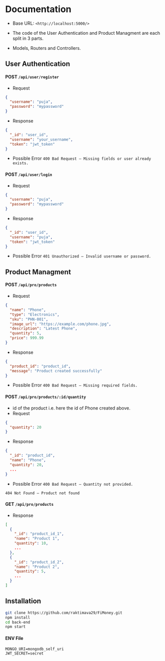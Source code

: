 
# Documentation
- Base URL: `<http://localhost:5000/>`

- The code of the User Authentication and Product Managment are each split in 3 parts.

- Models, Routers and Controllers.

## User Authentication

####   POST `/api/user/register`

- Request
```json
{
  "username": "puja",
  "password": "mypassword"
}
```
- Response
```json
{
  "_id": "user_id",
  "username": "your_username",
  "token": "jwt_token"
}
```
- Possible Error
`
400 Bad Request — Missing fields or user already exists.
`

####   POST `/api/user/login`

- Request
```json
{
  "username": "puja",
  "password": "mypassword"
}
```
- Response
```json
{
  "_id": "user_id",
  "username": "puja",
  "token": "jwt_token"
}
```

- Possible Error
`
401 Unauthorized — Invalid username or password.
`
## Product Managment

####   POST `/api/pro/products`

- Request
```json
{
  "name": "Phone",
  "type": "Electronics",
  "sku": "PHN-001",
  "image_url": "https://example.com/phone.jpg",
  "description": "Latest Phone",
  "quantity": 5,
  "price": 999.99
}

```
- Response
```json
{
  "product_id": "product_id",
  "message": "Product created successfully"
}
```
- Possible Error
`
400 Bad Request — Missing required fields.
`
####   POST `/api/pro/products/:id/quantity`
- id of the product i.e. here the id of Phone created above.
- Request
```json
{
  "quantity": 20
}

```
- Response
```json
{
  "_id": "product_id",
  "name": "Phone",
  "quantity": 20,
  ...
}

```
- Possible Error
`
400 Bad Request — Quantity not provided.
`

`
404 Not Found — Product not found
`
####   GET `/api/pro/products`
- Response
```json
[
  {
    "_id": "product_id_1",
    "name": "Product 1",
    "quantity": 10,
    ...
  },
  {
    "_id": "product_id_2",
    "name": "Product 2",
    "quantity": 5,
    ...
  }
]

```

## Installation

```bash
git clone https://github.com/raktimava29/FiMoney.git
npm install
cd back-end
npm start
```
#### ENV File
```
MONGO_URI=mongodb_self_uri
JWT_SECRET=secret
```
    